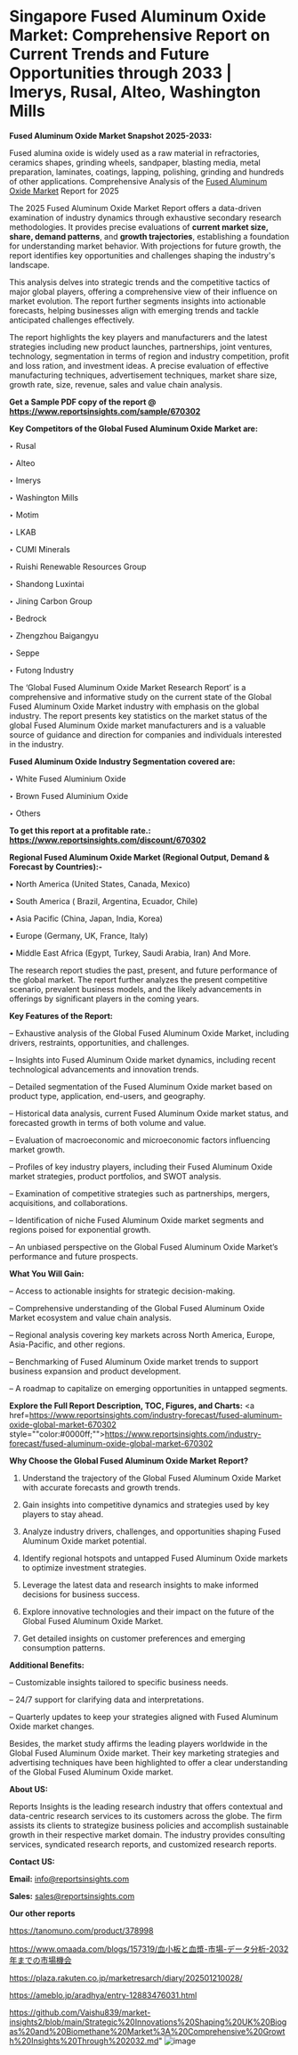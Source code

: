 # Singapore Fused Aluminum Oxide Market: Comprehensive Report on Current Trends and Future Opportunities through 2033 | Imerys, Rusal, Alteo, Washington Mills

<strong>Fused Aluminum Oxide Market Snapshot 2025-2033:</strong>

Fused alumina oxide is widely used as a raw material in refractories, ceramics shapes, grinding wheels, sandpaper, blasting media, metal preparation, laminates, coatings, lapping, polishing, grinding and hundreds of other applications. Comprehensive Analysis of the <a href=https://www.reportsinsights.com/sample/670302>Fused Aluminum Oxide Market</a> Report for 2025

The 2025 Fused Aluminum Oxide Market Report offers a data-driven examination of industry dynamics through exhaustive secondary research methodologies. It provides precise evaluations of <strong>current market size, share, demand patterns</strong>, and <strong>growth trajectories</strong>, establishing a foundation for understanding market behavior. With projections for future growth, the report identifies key opportunities and challenges shaping the industry's landscape.

This analysis delves into strategic trends and the competitive tactics of major global players, offering a comprehensive view of their influence on market evolution. The report further segments insights into actionable forecasts, helping businesses align with emerging trends and tackle anticipated challenges effectively.

The report highlights the key players and manufacturers and the latest strategies including new product launches, partnerships, joint ventures, technology, segmentation in terms of region and industry competition, profit and loss ration, and investment ideas. A precise evaluation of effective manufacturing techniques, advertisement techniques, market share size, growth rate, size, revenue, sales and value chain analysis.

<strong>Get a Sample PDF copy of the report @ <a href=https://www.reportsinsights.com/sample/670302 style=color:#0000ff;>https://www.reportsinsights.com/sample/670302</a></strong>

<strong>Key Competitors of the Global Fused Aluminum Oxide Market are:</strong>

‣ Rusal

‣ Alteo

‣ Imerys

‣ Washington Mills

‣ Motim

‣ LKAB

‣ CUMI Minerals

‣ Ruishi Renewable Resources Group

‣ Shandong Luxintai

‣ Jining Carbon Group

‣ Bedrock

‣ Zhengzhou Baigangyu

‣ Seppe

‣ Futong Industry

The ‘Global Fused Aluminum Oxide Market Research Report’ is a comprehensive and informative study on the current state of the Global Fused Aluminum Oxide Market industry with emphasis on the global industry. The report presents key statistics on the market status of the global Fused Aluminum Oxide market manufacturers and is a valuable source of guidance and direction for companies and individuals interested in the industry.

<strong>Fused Aluminum Oxide Industry Segmentation covered are:</strong>

‣ White Fused Aluminium Oxide

‣ Brown Fused Aluminium Oxide

‣ Others

<strong>To get this report at a profitable rate.: <a href=https://www.reportsinsights.com/discount/670302 style=color:#0000ff;>https://www.reportsinsights.com/discount/670302</a></strong>

<strong>Regional Fused Aluminum Oxide Market (Regional Output, Demand &amp; Forecast by Countries):-</strong>

• North America (United States, Canada, Mexico)

• South America ( Brazil, Argentina, Ecuador, Chile)

• Asia Pacific (China, Japan, India, Korea)

• Europe (Germany, UK, France, Italy)

• Middle East Africa (Egypt, Turkey, Saudi Arabia, Iran) And More.

The research report studies the past, present, and future performance of the global market. The report further analyzes the present competitive scenario, prevalent business models, and the likely advancements in offerings by significant players in the coming years.

<strong>Key Features of the Report:</strong>

– Exhaustive analysis of the Global Fused Aluminum Oxide Market, including drivers, restraints, opportunities, and challenges.

– Insights into Fused Aluminum Oxide market dynamics, including recent technological advancements and innovation trends.

– Detailed segmentation of the Fused Aluminum Oxide market based on product type, application, end-users, and geography.

– Historical data analysis, current Fused Aluminum Oxide market status, and forecasted growth in terms of both volume and value.

– Evaluation of macroeconomic and microeconomic factors influencing market growth.

– Profiles of key industry players, including their Fused Aluminum Oxide market strategies, product portfolios, and SWOT analysis.

– Examination of competitive strategies such as partnerships, mergers, acquisitions, and collaborations.

– Identification of niche Fused Aluminum Oxide market segments and regions poised for exponential growth.

– An unbiased perspective on the Global Fused Aluminum Oxide Market’s performance and future prospects.

<strong>What You Will Gain:</strong>

– Access to actionable insights for strategic decision-making.

– Comprehensive understanding of the Global Fused Aluminum Oxide Market ecosystem and value chain analysis.

– Regional analysis covering key markets across North America, Europe, Asia-Pacific, and other regions.

– Benchmarking of Fused Aluminum Oxide market trends to support business expansion and product development.

– A roadmap to capitalize on emerging opportunities in untapped segments.

<strong>Explore the Full Report Description, TOC, Figures, and Charts:</strong>
<a href=https://www.reportsinsights.com/industry-forecast/fused-aluminum-oxide-global-market-670302 style=""color:#0000ff;"">https://www.reportsinsights.com/industry-forecast/fused-aluminum-oxide-global-market-670302</a>

<strong>Why Choose the Global Fused Aluminum Oxide Market Report?</strong>

1. Understand the trajectory of the Global Fused Aluminum Oxide Market with accurate forecasts and growth trends.

2. Gain insights into competitive dynamics and strategies used by key players to stay ahead.

3. Analyze industry drivers, challenges, and opportunities shaping Fused Aluminum Oxide market potential.

4. Identify regional hotspots and untapped Fused Aluminum Oxide markets to optimize investment strategies.

5. Leverage the latest data and research insights to make informed decisions for business success.

6. Explore innovative technologies and their impact on the future of the Global Fused Aluminum Oxide Market.

7. Get detailed insights on customer preferences and emerging consumption patterns.

<strong>Additional Benefits:</strong>

– Customizable insights tailored to specific business needs.

– 24/7 support for clarifying data and interpretations.

– Quarterly updates to keep your strategies aligned with Fused Aluminum Oxide market changes.

Besides, the market study affirms the leading players worldwide in the Global Fused Aluminum Oxide market. Their key marketing strategies and advertising techniques have been highlighted to offer a clear understanding of the Global Fused Aluminum Oxide market.

<strong><strong>About US</strong>:</strong>

Reports Insights is the leading research industry that offers contextual and data-centric research services to its customers across the globe. The firm assists its clients to strategize business policies and accomplish sustainable growth in their respective market domain. The industry provides consulting services, syndicated research reports, and customized research reports.

<strong>Contact US:</strong>

<p class=><b>Email:</b> <a href=mailto:info@reportsinsights.com>info@reportsinsights.com</a></p>
<p class=><b>Sales:</b> <a href=mailto:sales@reportsinsights.com>sales@reportsinsights.com</a></p>

<strong>Our other reports</strong>

<a href=https://tanomuno.com/product/378998>https://tanomuno.com/product/378998</a>

<a href=https://www.omaada.com/blogs/157319/血小板と血漿-市場-データ分析-2032年までの市場機会>https://www.omaada.com/blogs/157319/血小板と血漿-市場-データ分析-2032年までの市場機会</a>

<a href=https://plaza.rakuten.co.jp/marketresarch/diary/202501210028/>https://plaza.rakuten.co.jp/marketresarch/diary/202501210028/</a>

<a href=https://ameblo.jp/aradhya/entry-12883476031.html>https://ameblo.jp/aradhya/entry-12883476031.html</a>

<a href=https://github.com/Vaishu839/market-insights2/blob/main/Strategic%20Innovations%20Shaping%20UK%20Biogas%20and%20Biomethane%20Market%3A%20Comprehensive%20Growth%20Insights%20Through%202032.md>https://github.com/Vaishu839/market-insights2/blob/main/Strategic%20Innovations%20Shaping%20UK%20Biogas%20and%20Biomethane%20Market%3A%20Comprehensive%20Growth%20Insights%20Through%202032.md</a>"
![image](https://github.com/user-attachments/assets/c335f46b-2bce-4b55-a274-73c0f99b5596)
